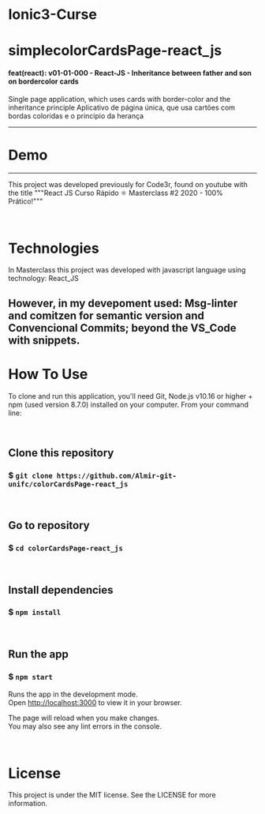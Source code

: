 # Ionic3-Curse
# simplecolorCardsPage-react_js

#### feat(react): v01-01-000 - React-JS - Inheritance between father and son on bordercolor cards

Single page application, which uses cards with border-color and the inheritance principle
Aplicativo de página única, que usa cartões com bordas coloridas e o principio da herança

---------------------------------------------------------------------------------------------------------


# Demo



--------------------------------------------------------------------------------------

This project was developed previously for Code3r, found on youtube with the title """React JS Curso Rápido ⚛️ Masterclass #2 2020 - 100% Prático!"""


&nbsp;
# Technologies
In Masterclass this project was developed with javascript language using technology: React_JS

However, in my devepoment used:
Msg-linter and comitzen for semantic version and Convencional Commits;  beyond the VS_Code with snippets. 
------------------------------------------------------------------------------------------------------------
   

# How To Use

To clone and run this application, you'll need Git, Node.js v10.16 or higher + npm (used version 8.7.0) installed on your computer. 
From your command line:


&nbsp;
## Clone this repository
### $ `git clone https://github.com/Almir-git-unifc/colorCardsPage-react_js`


&nbsp;
## Go to repository
### $ `cd colorCardsPage-react_js`


&nbsp;
## Install dependencies
### $ `npm install`


&nbsp;
## Run the app
### $ `npm start`
Runs the app in the development mode.\
Open [http://localhost:3000](http://localhost:3000) to view it in your browser.

The page will reload when you make changes.\
You may also see any lint errors in the console.


&nbsp;
# License
This project is under the MIT license. See the LICENSE for more information.

